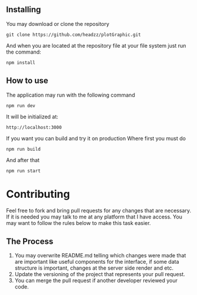 ## Installing

You may download or clone the repository

    git clone https://github.com/headzz/plotGraphic.git

And when you are located at the repository file at your file system just run the command:

    npm install

## How to use

The application may run with the following command

    npm run dev

It will be initialized at:

    http://localhost:3000

If you want you can build and try it on production
Where first you must do

    npm run build

And after that

    npm run start

# Contributing

Feel free to fork and bring pull requests for any changes that are necessary. If it is needed you may talk to me at any platform that I have access. You may want to follow the rules below to make this task easier.

## The Process

1. You may overwrite README.md telling which changes were made that are important like useful components for the interface, if some data structure is important, changes at the server side render and etc.
2. Update the versioning of the project that represents your pull request.
3. You can merge the pull request if another developer reviewed your code.
